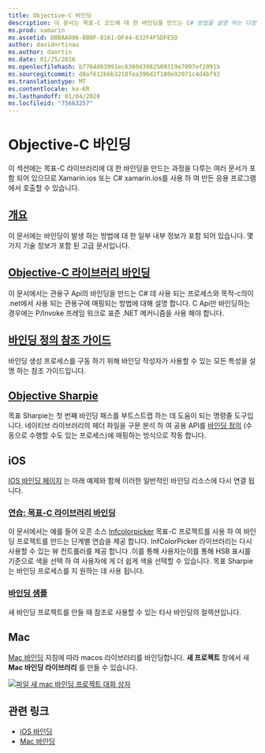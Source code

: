 ```yaml
---
title: Objective-C 바인딩
description: 이 문서는 목표-C 코드에 대 한 바인딩을 만드는 C# 방법을 설명 하는 다양 한 가이드의 링크를 제공 하 여 개발자가 Xamarin 응용 프로그램에서 선반 드 라이브러리를 사용할 수 있도록 합니다.
ms.prod: xamarin
ms.assetid: DBBAA086-BB0F-8161-DF44-632F4F5DFE5D
author: davidortinau
ms.author: daortin
ms.date: 01/25/2016
ms.openlocfilehash: b7764d63991ec636043982509319e7097ef2091b
ms.sourcegitcommit: d8af612b6b3218fea396d2f180e92071c4d4bf92
ms.translationtype: MT
ms.contentlocale: ko-KR
ms.lasthandoff: 01/04/2020
ms.locfileid: "75663257"
---
```

# <a name="binding-objective-c"></a>Objective-C 바인딩

이 섹션에는 목표-C 라이브러리에 대 한 바인딩을 만드는 과정을 다루는 여러 문서가 포함 되어 있으므로 Xamarin.ios 또는 C# xamarin.ios를 사용 하 여 만든 응용 프로그램에서 호출할 수 있습니다.

## <a name="overviewcross-platformmaciosbindingoverviewmd"></a>[개요](~/cross-platform/macios/binding/overview.md)

이 문서에는 바인딩이 발생 하는 방법에 대 한 일부 내부 정보가 포함 되어 있습니다. 몇 가지 기술 정보가 포함 된 고급 문서입니다.

## <a name="binding-objective-c-librariescross-platformmaciosbindingobjective-c-librariesmd"></a>[Objective-C 라이브러리 바인딩](~/cross-platform/macios/binding/objective-c-libraries.md)

이 문서에서는 관용구 Api의 바인딩을 만드는 C# 데 사용 되는 프로세스와 목적-c의이 .net에서 사용 되는 관용구에 매핑되는 방법에 대해 설명 합니다.
C Api만 바인딩하는 경우에는 P/Invoke 프레임 워크로 표준 .NET 메커니즘을 사용 해야 합니다.

## <a name="binding-definition-reference-guidecross-platformmaciosbindingbinding-types-referencemd"></a>[바인딩 정의 참조 가이드](~/cross-platform/macios/binding/binding-types-reference.md)

바인딩 생성 프로세스를 구동 하기 위해 바인딩 작성자가 사용할 수 있는 모든 특성을 설명 하는 참조 가이드입니다.

## <a name="objective-sharpiecross-platformmaciosbindingobjective-sharpieindexmd"></a>[Objective Sharpie](~/cross-platform/macios/binding/objective-sharpie/index.md)

목표 Sharpie는 첫 번째 바인딩 패스를 부트스트랩 하는 데 도움이 되는 명령줄 도구입니다. 네이티브 라이브러리의 헤더 파일을 구문 분석 하 여 공용 API를 [바인딩 정의](~/cross-platform/macios/binding/objective-c-libraries.md) (수동으로 수행할 수도 있는 프로세스)에 매핑하는 방식으로 작동 합니다.

## <a name="ios"></a>iOS

[IOS 바인딩 페이지](~/ios/platform/binding-objective-c/index.md) 는 아래 예제와 함께 이러한 일반적인 바인딩 리소스에 다시 연결 됩니다.

### <a name="walkthrough-binding-an-objective-c-libraryiosplatformbinding-objective-cwalkthroughmd"></a>[연습: 목표-C 라이브러리 바인딩](~/ios/platform/binding-objective-c/walkthrough.md)

이 문서에서는 예를 들어 오픈 소스 [Infcolorpicker](https://github.com/InfinitApps/InfColorPicker) 목표-C 프로젝트를 사용 하 여 바인딩 프로젝트를 만드는 단계별 연습을 제공 합니다. InfColorPicker 라이브러리는 다시 사용할 수 있는 뷰 컨트롤러를 제공 합니다 .이를 통해 사용자는이를 통해 HSB 표시를 기준으로 색을 선택 하 여 사용자에 게 더 쉽게 색을 선택할 수 있습니다. 목표 Sharpie는 바인딩 프로세스를 지 원하는 데 사용 됩니다.

### <a name="binding-sampleshttpsgithubcommonomonotouch-bindings"></a>[바인딩 샘플](https://github.com/mono/monotouch-bindings)

새 바인딩 프로젝트를 만들 때 참조로 사용할 수 있는 타사 바인딩의 컬렉션입니다.

## <a name="mac"></a>Mac

[Mac 바인딩](~/mac/platform/binding.md) 지침에 따라 macos 라이브러리를 바인딩합니다. **새 프로젝트** 창에서 새 **Mac 바인딩 라이브러리** 를 만들 수 있습니다.

[![파일 새 mac 바인딩 프로젝트 대화 상자](images/new-bindings-library-sml.png)](images/new-bindings-library.png#lightbox)

## <a name="related-links"></a>관련 링크

- [iOS 바인딩](~/ios/platform/binding-objective-c/index.md)
- [Mac 바인딩](~/mac/platform/binding.md)

